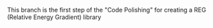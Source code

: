 This branch is the first step of the "Code Polishing" for creating a REG (Relative Energy Gradient) library
